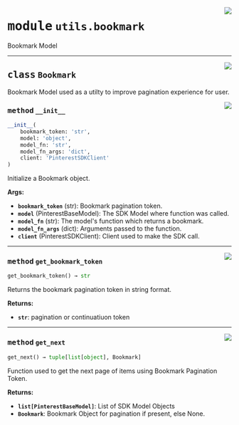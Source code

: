 <!-- markdownlint-disable -->

<a href="https://github.com/pinterest/pinterest-python-sdk/blob/main/pinterest/utils/bookmark.py#L0"><img align="right" style="float:right;" src="https://img.shields.io/badge/-source-cccccc?style=flat-square"></a>

# <kbd>module</kbd> `utils.bookmark`
Bookmark Model 



---

<a href="https://github.com/pinterest/pinterest-python-sdk/blob/main/pinterest/utils/bookmark.py#L8"><img align="right" style="float:right;" src="https://img.shields.io/badge/-source-cccccc?style=flat-square"></a>

## <kbd>class</kbd> `Bookmark`
Bookmark Model used as a utilty to improve pagination experience for user. 

<a href="https://github.com/pinterest/pinterest-python-sdk/blob/main/pinterest/utils/bookmark.py#L12"><img align="right" style="float:right;" src="https://img.shields.io/badge/-source-cccccc?style=flat-square"></a>

### <kbd>method</kbd> `__init__`

```python
__init__(
    bookmark_token: 'str',
    model: 'object',
    model_fn: 'str',
    model_fn_args: 'dict',
    client: 'PinterestSDKClient'
)
```

Initialize a Bookmark object. 



**Args:**
 
 - <b>`bookmark_token`</b> (str):  Bookmark pagination token. 
 - <b>`model`</b> (PinterestBaseModel):  The SDK Model where function was called. 
 - <b>`model_fn`</b> (str):  The model's function which returns a bookmark. 
 - <b>`model_fn_args`</b> (dict):  Arguments passed to the function. 
 - <b>`client`</b> (PinterestSDKClient):  Client used to make the SDK call. 




---

<a href="https://github.com/pinterest/pinterest-python-sdk/blob/main/pinterest/utils/bookmark.py#L54"><img align="right" style="float:right;" src="https://img.shields.io/badge/-source-cccccc?style=flat-square"></a>

### <kbd>method</kbd> `get_bookmark_token`

```python
get_bookmark_token() → str
```

Returns the bookmark pagination token in string format. 



**Returns:**
 
 - <b>`str`</b>:  pagination or continuatiuon token 

---

<a href="https://github.com/pinterest/pinterest-python-sdk/blob/main/pinterest/utils/bookmark.py#L37"><img align="right" style="float:right;" src="https://img.shields.io/badge/-source-cccccc?style=flat-square"></a>

### <kbd>method</kbd> `get_next`

```python
get_next() → tuple[list[object], Bookmark]
```

Function used to get the next page of items using Bookmark Pagination Token. 



**Returns:**
 
 - <b>`list[PinterestBaseModel]`</b>:  List of SDK Model Objects 
 - <b>`Bookmark`</b>:  Bookmark Object for pagination if present, else None. 


